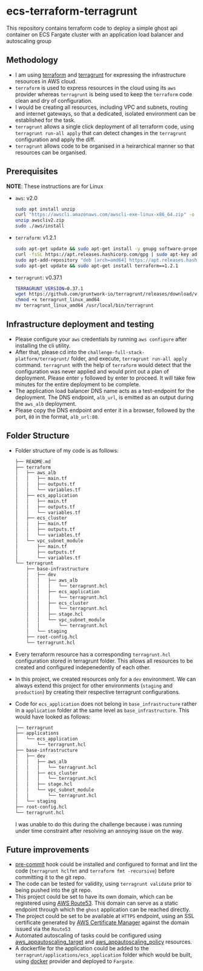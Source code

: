# ecs-terraform-terragrunt
This repository contains terraform code to deploy a simple ghost api container on ECS Fargate cluster with an application load balancer and autoscaling group

## Methodology
- I am using [terraform](https://www.terraform.io/) and [terragrunt](https://terragrunt.gruntwork.io/) for expressing the infrastructure resources in AWS cloud.
- `terraform` is used to express resources in the cloud using its `aws` provider whereas `terragrunt` is being used to keep the `terraform` code clean and dry of configuration.
- I would be creating all resources, including VPC and subnets, routing and internet gateways, so that a dedicated, isolated environment can be established for the task.
- `terragrunt` allows a single click deployment of all terraform code, using `terragrunt run-all apply` that can detect changes in the `terragrunt` configuration and apply the diff.
- `terragrunt` allows code to be organised in a heirarchical manner so that resources can be organised.

## Prerequisites
__NOTE__: These instructions are for Linux
- `aws`: v2.0

    ```bash
    sudo apt install unzip
    curl "https://awscli.amazonaws.com/awscli-exe-linux-x86_64.zip" -o "awscliv2.zip"
    unzip awscliv2.zip
    sudo ./aws/install
    ```
- `terraform`: v1.2.1

    ```bash
    sudo apt-get update && sudo apt-get install -y gnupg software-properties-common curl
    curl -fsSL https://apt.releases.hashicorp.com/gpg | sudo apt-key add -
    sudo apt-add-repository "deb [arch=amd64] https://apt.releases.hashicorp.com $(lsb_release -cs) main"
    sudo apt-get update && sudo apt-get install terraform==1.2.1
    ```
- `terragrunt`: v0.37.1

    ```bash
    TERRAGRUNT_VERSION=0.37.1
    wget https://github.com/gruntwork-io/terragrunt/releases/download/v$TERRAGRUNT_VERSION/terragrunt_linux_amd64
    chmod +x terragrunt_linux_amd64
    mv terragrunt_linux_amd64 /usr/local/bin/terragrunt
    ```

## Infrastructure deployment and testing
- Please configure your `aws` credentials by running `aws configure` after installing the cli utility.
- After that, please cd into the `challenge-full-stack-platform/terragrunt/` folder, and execute, `terragrunt run-all apply` command. `terragrunt` with the help of `terraform` would detect that the configuration was never applied and would print out a plan of deployment. Please enter `y` followed by enter to proceed. It will take few minutes for the entire deployment to be complete.
- The application load balancer DNS name acts as a test-endpoint for the deployment. The DNS endpoint, `alb_url`, is emitted as an output during the `aws_alb` deployment.
- Please copy the DNS endpoint and enter it in a browser, followed by the port, `80` in the format, `alb_url:80`.

## Folder Structure
- Folder structure of my code is as follows:

    ```bash
    ├── README.md
    ├── terraform
    │   ├── aws_alb
    │   │   ├── main.tf
    │   │   ├── outputs.tf
    │   │   └── variables.tf
    │   ├── ecs_application
    │   │   ├── main.tf
    │   │   ├── outputs.tf
    │   │   └── variables.tf
    │   ├── ecs_cluster
    │   │   ├── main.tf
    │   │   ├── outputs.tf
    │   │   └── variables.tf
    │   └── vpc_subnet_module
    │       ├── main.tf
    │       ├── outputs.tf
    │       └── variables.tf
    └── terragrunt
        ├── base-infrastructure
        │   ├── dev
        │   │   ├── aws_alb
        │   │   │   └── terragrunt.hcl
        │   │   ├── ecs_application
        │   │   │   └── terragrunt.hcl
        │   │   ├── ecs_cluster
        │   │   │   └── terragrunt.hcl
        │   │   ├── stage.hcl
        │   │   └── vpc_subnet_module
        │   │       └── terragrunt.hcl
        │   └── staging
        ├── root-config.hcl
        └── terragrunt.hcl
    ```
- Every terraform resource has a corresponding `terragrunt.hcl` configuration stored in terragrunt folder. This allows all resources to be created and configured indepenedently of each other.
- In this project, we created resources only for a `dev` environment. We can always extend this project for other environments (`staging` and `production`) by creating their respective terragrunt configurations.
- Code for `ecs_application` does not belong in `base_infrastructure` rather in a `application` folder at the same level as `base_infrastructure`. This would have looked as follows:

    ```bash
    |── terragrunt
    ├── applications
    │   └── ecs_application
    │       └── terragrunt.hcl
    ├── base-infrastructure
    │   ├── dev
    │   │   ├── aws_alb
    │   │   │   └── terragrunt.hcl
    │   │   ├── ecs_cluster
    │   │   │   └── terragrunt.hcl
    │   │   ├── stage.hcl
    │   │   └── vpc_subnet_module
    │   │       └── terragrunt.hcl
    │   └── staging
    ├── root-config.hcl
    └── terragrunt.hcl
    ```
    I was unable to do this during the challenge because i was running under time constraint after resolving an annoying issue on the way.

## Future improvements
- [pre-commit](https://pre-commit.com/) hook could be installed and configured to format and lint the code (`terragrunt hclfmt` and `terraform fmt -recursive`) before committing it to the git repo.
- The code can be tested for validity, using `terragrunt validate` prior to being pushed into the git repo.
- This project could be set to have its own domain, which can be registered using [AWS Route53](https://aws.amazon.com/route53/). This domain can serve as a static endpoint through which the `ghost` application can be reached directly.
- The project could be set to be available at `HTTPS` endpoint, using an SSL certificate generated by [AWS Certificate Manager](https://aws.amazon.com/certificate-manager/) against the domain issued via the `Route53`
- Automated autoscaling of tasks could be configured using [aws_appautoscaling_target](https://registry.terraform.io/providers/hashicorp/aws/latest/docs/resources/appautoscaling_target) and [aws_appautoscaling_policy](https://registry.terraform.io/providers/hashicorp/aws/latest/docs/resources/appautoscaling_policy) resources.
- A dockerfile for the application could be added to the `terragrunt/applications/ecs_application` folder which would be built, using [docker](https://registry.terraform.io/providers/kreuzwerker/docker/latest) provider and deployed to `Fargate`.